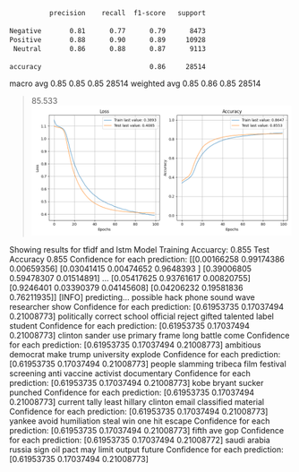               precision    recall  f1-score   support

    Negative       0.81      0.77      0.79      8473
    Positive       0.88      0.90      0.89     10928
     Neutral       0.86      0.88      0.87      9113

    accuracy                           0.86     28514
   macro avg       0.85      0.85      0.85     28514
weighted avg       0.85      0.86      0.85     28514

> 85.533
![](../plots/plot_acc_20230817-2352.png)

Showing results for tfidf and lstm Model
Training Accuarcy: 0.855
Test Accuracy 0.855
Confidence for each prediction: [[0.00166258 0.99174386 0.00659356]
 [0.03041415 0.00474652 0.9648393 ]
 [0.39006805 0.59478307 0.01514891]
 ...
 [0.05417625 0.93761617 0.00820755]
 [0.9246401  0.03390379 0.04145608]
 [0.04206232 0.19581836 0.76211935]]
[INFO] predicting...
possible hack phone sound wave researcher show
Confidence for each prediction: [0.61953735 0.17037494 0.21008773]
politically correct school official reject gifted talented label student
Confidence for each prediction: [0.61953735 0.17037494 0.21008773]
clinton sander use primary frame long battle come
Confidence for each prediction: [0.61953735 0.17037494 0.21008773]
ambitious democrat make trump university explode
Confidence for each prediction: [0.61953735 0.17037494 0.21008773]
people slamming tribeca film festival screening anti vaccine activist documentary
Confidence for each prediction: [0.61953735 0.17037494 0.21008773]
kobe bryant sucker punched
Confidence for each prediction: [0.61953735 0.17037494 0.21008773]
current tally least hillary clinton email classified material
Confidence for each prediction: [0.61953735 0.17037494 0.21008773]
yankee avoid humiliation steal win one hit escape
Confidence for each prediction: [0.61953735 0.17037494 0.21008773]
fifth ave gop
Confidence for each prediction: [0.61953735 0.17037494 0.21008772]
saudi arabia russia sign oil pact may limit output future
Confidence for each prediction: [0.61953735 0.17037494 0.21008773]
